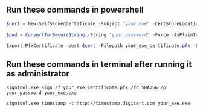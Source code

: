 ## Run these commands in powershell

```powershell
$cert = New-SelfSignedCertificate -Subject "your_exe" -CertStoreLocation "cert:\CurrentUser\My" -HashAlgorithm sha256 -type CodeSigning
```
```powershell
$pwd = ConvertTo-SecureString -String "your_password" -Force -AsPlainText
```
```powershell
Export-PfxCertificate -cert $cert -Filepath your_exe_certificate.pfx -Password $pwd
```

## Run these commands in terminal after running it as administrator

```terminal
signtool.exe sign /f your_exe_certificate.pfx /fd SHA256 /p your_password your_exe.exe
```
```terminal
signtool.exe timestamp -t http://timestamp.digicert.com your_exe.exe
```